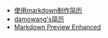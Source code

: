 * [使用markdown制作简历](other/make_resume/make_resume.md)
* [damowang's简历](other/make_resume/resume.md)
* [Markdown Preview Enhanced](other/MPE/mpe.md)
